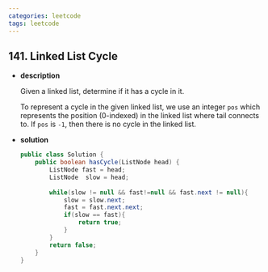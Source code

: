 ```yaml
---
categories: leetcode
tags: leetcode
---
```




## 141. Linked List Cycle

* **description**

  Given a linked list, determine if it has a cycle in it.

  To represent a cycle in the given linked list, we use an integer `pos` which represents the position (0-indexed) in the linked list where tail connects to. If `pos` is `-1`, then there is no cycle in the linked list.

   

* **solution**

  ```java
  public class Solution {
      public boolean hasCycle(ListNode head) {
          ListNode fast = head;
          ListNode  slow = head;
          
          while(slow != null && fast!=null && fast.next != null){
              slow = slow.next;
              fast = fast.next.next;
              if(slow == fast){
                  return true;
              }
          }
          return false;
      }
  }
  ```

  